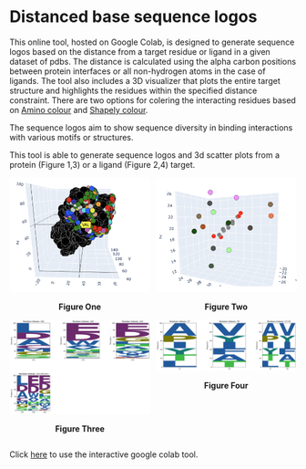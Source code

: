 # Distanced base sequence logos

This online tool, hosted on Google Colab, is designed to generate sequence logos based on the distance from a target residue or ligand in a given dataset of pdbs. The distance is calculated using the alpha carbon positions between protein interfaces or all non-hydrogen atoms in the case of ligands. The tool also includes a 3D visualizer that plots the entire target structure and highlights the residues within the specified distance constraint. There are two options for colering the interacting residues based on [Amino colour](http://acces.ens-lyon.fr/biotic/rastop/help/colour.htm#aminocolours) and [Shapely colour](http://acces.ens-lyon.fr/biotic/rastop/help/colour.htm#shapelycolours). 

The sequence logos aim to show sequence diversity in binding interactions with various motifs or structures. 

This tool is able to generate sequence logos  and 3d scatter plots from a protein (Figure 1,3) or a ligand (Figure 2,4) target. 

<div style="display: flex; flex-direction: row; justify-content: space-between;">
    <div style="flex: 1; padding-right: 5px;">
        <img src="sequence_logos/preview1.png" alt="Figure One" style="width: 100%;"/>
        <p style="text-align: center; font-weight: bold;">Figure One</p>
    </div>
    <div style="flex: 1; padding-left: 5px;">
        <img src="sequence_logos/preview2.png" alt="Figure Two" style="width: 100%;"/>
        <p style="text-align: center; font-weight: bold;">Figure Two</p>
    </div>
</div>

<div style="display: flex; flex-direction: row; justify-content: space-between;">
    <div style="flex: 1; padding-right: 5px;">
        <img src="sequence_logos/preview3.png" alt="Figure Three" style="width: 100%;"/>
        <p style="text-align: center; font-weight: bold;">Figure Three</p>
    </div>
    <div style="flex: 1; padding-left: 5px;">
        <img src="sequence_logos/preview4.png" alt="Figure Four" style="width: 100%;"/>
        <p style="text-align: center; font-weight: bold;">Figure Four</p>
    </div>
</div>

Click [here](https://colab.research.google.com/github/DanielP520/sequence_logo_project/blob/main/LogoMaker.ipynb) to use the interactive google colab tool. 


```python

```
